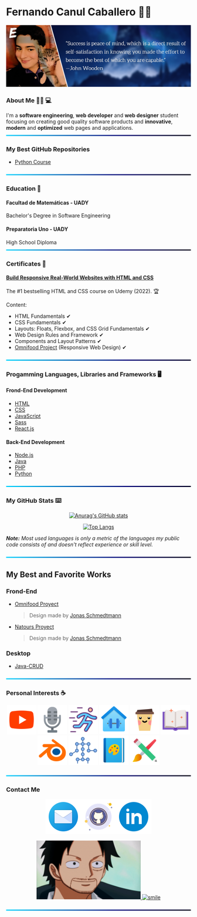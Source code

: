 # Fernando Canul Caballero 🙋‍♂️

![BackGround](https://github.com/fismael21/fismael21/blob/main/img/Cover-Quote-1.png)

### About Me 🙆‍♂️ 💻

I'm a **software engineering**, **web developer** and **web designer** student focusing on creating good quality software products and **innovative**, **modern** and **optimized** web pages and applications.
![BackGround](https://github.com/fismael21/fismael21/blob/main/img/Line.png)

### My Best GitHub Repositories

- [Python Course](https://github.com/fismael21/Python-Course)

![BackGround](https://github.com/fismael21/fismael21/blob/main/img/Line.png)

### Education 🏫

#### Facultad de Matemáticas - UADY

Bachelor's Degree in Software Engineering

#### Preparatoria Uno - UADY

High School Diploma
![BackGround](https://github.com/fismael21/fismael21/blob/main/img/Line.png)

### Certificates :scroll:

#### [Build Responsive Real-World Websites with HTML and CSS](https://github.com/fismael21/fismael21/blob/main/certificates/HTML_CSS_Jonas.pdf)
The #1 bestselling HTML and CSS course on Udemy (2022). :trophy: 

Content:
- HTML Fundamentals ✔
- CSS Fundamentals ✔
- Layouts: Floats, Flexbox, and CSS Grid Fundamentals ✔
- Web Design Rules and Framework ✔
- Components and Layout Patterns ✔
- [Omnifood Project](https://github.com/fismael21/Omnifood-Optimizations) (Responsive Web Design) ✔

![BackGround](https://github.com/fismael21/fismael21/blob/main/img/Line.png)

### Progamming Languages, Libraries and Frameworks 🖥️

#### Frond-End Development

- [HTML](https://github.com/fismael21/fismael21/blob/main/programming_languages/HTML.md)
- [CSS](https://github.com/fismael21/fismael21/blob/main/programming_languages/CSS.md)
- [JavaScript](https://github.com/fismael21/fismael21/blob/main/programming_languages/JavaScript.md)
- [Sass](https://github.com/fismael21/fismael21/blob/main/programming_languages/Sass.md)
- [React.js](https://github.com/fismael21/fismael21/blob/main/programming_languages/React.md)

#### Back-End Development

- [Node.js](https://github.com/fismael21/fismael21/blob/main/programming_languages/Node.md)
- [Java](https://github.com/fismael21/fismael21/blob/main/programming_languages/Java.md)
- [PHP](https://github.com/fismael21/fismael21/blob/main/programming_languages/PHP.md)
- [Python](https://github.com/fismael21/fismael21/blob/main/programming_languages/Python.md)

![BackGround](https://github.com/fismael21/fismael21/blob/main/img/Line.png)

### My GitHub Stats ⌨️

<div align="center">

[![Anurag's GitHub stats](https://github-readme-stats.vercel.app/api?username=fismael21&show_icons=true&theme=github_dark)](https://github.com/anuraghazra/github-readme-stats)

  <!--&hide_border=true-->

[![Top Langs](https://github-readme-stats.vercel.app/api/top-langs/?username=fismael21&langs_count=6&layout=compact&theme=github_dark)](https://github.com/anuraghazra/github-readme-stats)

</div>

<p><i><b>Note:</b> Most used languages is only a metric of the languages my public code consists of and doesn't reflect experience or skill level.</i></p>

![BackGround](https://github.com/fismael21/fismael21/blob/main/img/Line.png)

## My Best and Favorite Works

### Frond-End

- [Omnifood Proyect](https://github.com/fismael21/Omnifood-Optimizations)
  > Design made by [Jonas Schmedtmann](https://github.com/jonasschmedtmann)
- [Natours Proyect](https://github.com/fismael21/Natours)
  > Design made by [Jonas Schmedtmann](https://github.com/jonasschmedtmann)

### Desktop

- [Java-CRUD](https://github.com/fismael21/Java-CRUD)

![BackGround](https://github.com/fismael21/fismael21/blob/main/img/Line.png)

### Personal Interests ☕

<div align="center">

<a href="https://www.youtube.com/ElegidoOmG" target="_blank"><img src="https://github.com/fismael21/fismael21/blob/main/img/hobbies/youtube.svg" alt="youtube" width="80" height="80"/></a> <img src="https://github.com/fismael21/fismael21/blob/main/img/hobbies/microphone.png" alt="microphone" width="80" height="80"/> <img src="https://github.com/fismael21/fismael21/blob/main/img/hobbies/running.png" alt="running" width="80" height="80"/> <img src="https://github.com/fismael21/fismael21/blob/main/img/hobbies/gym.png" alt="gym" width="80" height="80"/> <img src="https://github.com/fismael21/fismael21/blob/main/img/hobbies/coffee.png" alt="coffee" width="80" height="80"/> <img src="https://github.com/fismael21/fismael21/blob/main/img/hobbies/book.png" alt="book" width="80" height="80"/> <a href="https://www.blender.org" target="_blank"><img src="https://github.com/fismael21/fismael21/blob/main/img/hobbies/blender.svg" alt="blender" width="80" height="80"/></a> <img src="https://github.com/fismael21/fismael21/blob/main/img/hobbies/animation.png" alt="animation" width="80" height="80"/> <img src="https://github.com/fismael21/fismael21/blob/main/img/hobbies/drawing-2.png" alt="drawing" width="80" height="80"/> <img src="https://github.com/fismael21/fismael21/blob/main/img/hobbies/drawing.png" alt="drawing" width="80" height="80"/>

</div>

![BackGround](https://github.com/fismael21/fismael21/blob/main/img/Line.png)

### Contact Me

<div align="center">

<a href="mailto:fernandoismaelcaballero@gmail.com" target="_blank"><img src="https://github.com/fismael21/fismael21/blob/main/img/contact/email.png" alt="email" width="96" height="96"/></a><a href="https://github.com/fismael21" target="_blank"><img src="https://github.com/fismael21/fismael21/blob/main/img/contact/github.png" alt="github" width="96" height="96"/></a><a href="https://linkedin.com/in/fernando-canul-caballero-85a09116b" target="_blank"><img src="https://github.com/fismael21/fismael21/blob/main/img/contact/linkedin.png" alt="linkedin" width="96" height="96"/></a>

<a href="#">
<img src="https://github.com/fismael21/fismael21/blob/main/img/gifs/gif-1.gif" alt="smile" width="auto" height="160"/>
</a> 
<a href="#">
<img src="https://github.com/fismael21/fismael21/blob/main/img/gifs/gif-2.gif" alt="smile" width="auto" height="160"/>
</a>
  
<div>

![BackGround](https://github.com/fismael21/fismael21/blob/main/img/Line.png)
